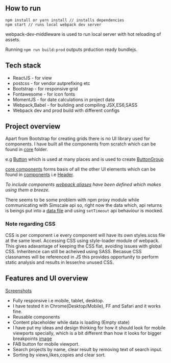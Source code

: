 ## How to run

```
npm install or yarn install // installs dependencies
npm start // runs local webpack dev server
```

webpack-dev-middleware is used to run local server with hot reloading of assets.

Running ```npm run build:prod``` outputs prduction ready bundlejs.

## Tech stack

* ReactJS - for view
* postcss - for vendor autprefixing etc
* Bootstrap - for responsive grid
* Fontawesome - for icon fonts
* MomentJS - for date calculations in project data
* Webpack,Babel - for building and compiling JSX,ES6,SASS
* Webpack dev and prod build with different configs

## Project overview

Apart from Bootstrap for creating grids there is no UI library used for components. I have built all the components from scratch which can be found in [core](https://github.com/swapnilmishra/layout_example/tree/master/src/core) folder.

e.g [Button](https://github.com/swapnilmishra/layout_example/tree/master/src/core/button) which is used at many places and is used to create [ButtonGroup](https://github.com/swapnilmishra/layout_example/tree/master/src/core/buttongroup)

[core components](https://github.com/swapnilmishra/layout_example/tree/master/src/core) forms basis of all the other UI elements which can be found in [components](https://github.com/swapnilmishra/layout_example/tree/master/src/components) i.e [Header](https://github.com/swapnilmishra/layout_example/tree/master/src/components/header).

_To include components [webpack aliases](https://github.com/swapnilmishra/layout_example/blob/master/dev.js#L62) have been defined which makes using them a breeze._

There seems to be some problem with npm proxy module while communicating with Simscale api so, right now the data which, api returns is beings put into a [data file](https://github.com/swapnilmishra/layout_example/blob/master/src/api/data.js) and using ```setTimeout``` api behaviour is mocked.

### Note regarding CSS

CSS is per component i.e every component will have its own styles.scss file at the same level. Accessing CSS using style-loader module of webpack. This gives adavantage of keeping the CSS flat, avoiding issues with global CSS. Inheritence can still be acheived using SASS. Becasue CSS classnames will be referenced in JS this provides opportunity to perform static analysis and results in lesser/no unused CSS.

## Features and UI overview

[Screenshots](https://github.com/swapnilmishra/layout_example/blob/master/screenshots)

* Fully responsive i.e mobile, tablet, desktop.
* I have tested it in Chrome(Desktop/Mobile), FF and Safari and it works fine.
* Reusable components
* Content placeholder while data is loading (Empty state)
* I have put my ideas and design thinking for how it should look for mobile viewports specially, which is a bit different than how it looks for bigger breakpoints [image](https://github.com/swapnilmishra/layout_example/blob/master/screenshots/mobile.png)
* FAB button for mobile viewport.
* Search projects by name, clear result by removing text of search input.
* Sorting by views,likes,copies and clear sort.
